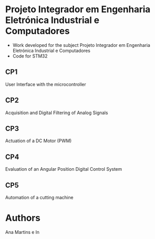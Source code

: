 # Projeto Integrador em Engenharia Eletrónica Industrial e Computadores

- Work developed for the subject Projeto Integrador em Engenharia Eletrónica Industrial e Computadores                                                     
- Code for STM32 

## CP1
User Interface with the microcontroller
## CP2
Acquisition and Digital Filtering of Analog Signals
## CP3
Actuation of a DC Motor (PWM)
## CP4
Evaluation of an Angular Position Digital Control System
## CP5
Automation of a cutting machine

# Authors
Ana Martins e In
